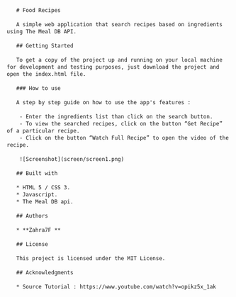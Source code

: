 ﻿       # Food Recipes
       
       A simple web application that search recipes based on ingredients using The Meal DB API.
       
       ## Getting Started
       
       To get a copy of the project up and running on your local machine for development and testing purposes, just download the project and open the index.html file.
       
       ### How to use

       A step by step guide on how to use the app's features : 

        - Enter the ingredients list than click on the search button.
        - To view the searched recipes, click on the button “Get Recipe” of a particular recipe.
        - Click on the button “Watch Full Recipe” to open the video of the recipe.

		![Screenshot](screen/screen1.png)
		
       ## Built with
       
       * HTML 5 / CSS 3.
       * Javascript.
       * The Meal DB api.
       
       ## Authors
       
       * **Zahra7F **        
       
       ## License
       
       This project is licensed under the MIT License. 
       
       ## Acknowledgments
       
       * Source Tutorial : https://www.youtube.com/watch?v=opikz5x_1ak

